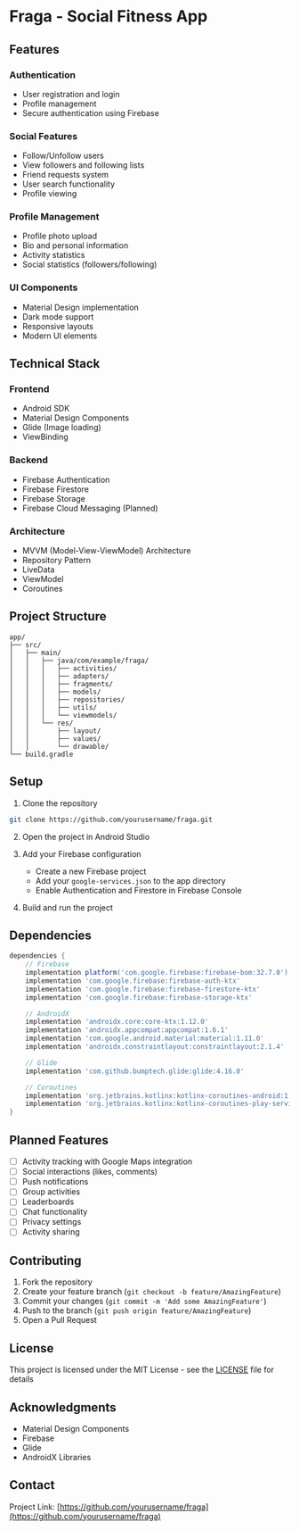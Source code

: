 # Fraga - Social Fitness App


## Features

### Authentication
- User registration and login
- Profile management
- Secure authentication using Firebase

### Social Features
- Follow/Unfollow users
- View followers and following lists
- Friend requests system
- User search functionality
- Profile viewing

### Profile Management
- Profile photo upload
- Bio and personal information
- Activity statistics
- Social statistics (followers/following)

### UI Components
- Material Design implementation
- Dark mode support
- Responsive layouts
- Modern UI elements

## Technical Stack

### Frontend
- Android SDK
- Material Design Components
- Glide (Image loading)
- ViewBinding

### Backend
- Firebase Authentication
- Firebase Firestore
- Firebase Storage
- Firebase Cloud Messaging (Planned)

### Architecture
- MVVM (Model-View-ViewModel) Architecture
- Repository Pattern
- LiveData
- ViewModel
- Coroutines

## Project Structure

```
app/
├── src/
│   ├── main/
│   │   ├── java/com/example/fraga/
│   │   │   ├── activities/
│   │   │   ├── adapters/
│   │   │   ├── fragments/
│   │   │   ├── models/
│   │   │   ├── repositories/
│   │   │   ├── utils/
│   │   │   └── viewmodels/
│   │   └── res/
│   │       ├── layout/
│   │       ├── values/
│   │       └── drawable/
└── build.gradle
```

## Setup

1. Clone the repository
```bash
git clone https://github.com/yourusername/fraga.git
```

2. Open the project in Android Studio

3. Add your Firebase configuration
   - Create a new Firebase project
   - Add your `google-services.json` to the app directory
   - Enable Authentication and Firestore in Firebase Console

4. Build and run the project

## Dependencies

```gradle
dependencies {
    // Firebase
    implementation platform('com.google.firebase:firebase-bom:32.7.0')
    implementation 'com.google.firebase:firebase-auth-ktx'
    implementation 'com.google.firebase:firebase-firestore-ktx'
    implementation 'com.google.firebase:firebase-storage-ktx'

    // AndroidX
    implementation 'androidx.core:core-ktx:1.12.0'
    implementation 'androidx.appcompat:appcompat:1.6.1'
    implementation 'com.google.android.material:material:1.11.0'
    implementation 'androidx.constraintlayout:constraintlayout:2.1.4'

    // Glide
    implementation 'com.github.bumptech.glide:glide:4.16.0'

    // Coroutines
    implementation 'org.jetbrains.kotlinx:kotlinx-coroutines-android:1.7.3'
    implementation 'org.jetbrains.kotlinx:kotlinx-coroutines-play-services:1.7.3'
}
```

## Planned Features

- [ ] Activity tracking with Google Maps integration
- [ ] Social interactions (likes, comments)
- [ ] Push notifications
- [ ] Group activities
- [ ] Leaderboards
- [ ] Chat functionality
- [ ] Privacy settings
- [ ] Activity sharing

## Contributing

1. Fork the repository
2. Create your feature branch (`git checkout -b feature/AmazingFeature`)
3. Commit your changes (`git commit -m 'Add some AmazingFeature'`)
4. Push to the branch (`git push origin feature/AmazingFeature`)
5. Open a Pull Request

## License

This project is licensed under the MIT License - see the [LICENSE](LICENSE) file for details

## Acknowledgments

- Material Design Components
- Firebase
- Glide
- AndroidX Libraries

## Contact

Project Link: [https://github.com/yourusername/fraga](https://github.com/yourusername/fraga) 